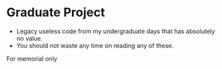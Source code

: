 # Graduate Project
- Legacy useless code from my undergraduate days that has absolutely no value.
- You should not waste any time on reading any of these.

For memorial only
